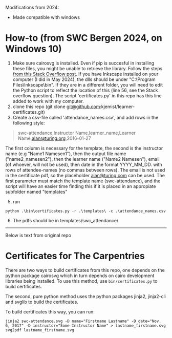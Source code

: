Modifications from 2024:

* Made compatible with windows

# How-to (from SWC Bergen 2024, on Windows 10)


1. Make sure cairosvg is installed. Even if pip is succesful in installing these files, you might be unable to retrieve the library. Follow the steps [from this Stack Overflow post](https://stackoverflow.com/a/60220855/11598009). If you have Inkscape installed on your computer (I did in May 2024), the dlls should be under "C:\Program Files\Inkscape\bin". If they are in a different folder, you will need to edit the Python script to reflect the location of this (line 56, see the Stack overflow question). The script 'certificates.py' in this repo has this line added to work with my computer.
2. clone this repo (git clone git@github.com:kjemist/learner-certificates.git) 
3. Create a csv-file called 'attendance_names.csv', and add rows in the following style:
> swc-attendance,Instructor Name,learner_name,Learner Name,alan@turing.org,2016-01-27
>
The first column is necessary for the template, the second is the instructor name (e.g "Name1 Namesen1"), then the output file name ("name2_namesen2"), then the learner name ("Name2 Namesen"), email (of whoever, will not be used), then date in the format YYYY_MM_DD.
with rows of attendee-names (no commas between rows). The email is not used in the certificate pdf, so the placeholder alan@turing.com can be used. The first parameter must match the template name (swc-attendance), and the script will have an easier time finding this if it is placed in an appropiate subfolder named "templates"

5. run
```
python .\bin\certificates.py -r .\templates\ -c .\attendance_names.csv
```

6. The pdfs should be in templates/swc_attendance/


------------------------
Below is text from original repo

# Certificates for The Carpentries


There are two ways to build certificates from this repo, one depends on the python package cairosvg which in turn depends on cairo development libraries being installed. To use this method, use `bin/certificates.py` to build certificates.

The second, pure python method uses the python packages jinja2, jinja2-cli and svglib to build the certificates.

To build certificates this way, you can run:
```
jinja2 swc-attendance.svg -D name="Firstname Lastname" -D date="Nov. 6, 2017" -D instructor="Some Instructor Name" > lastname_firstname.svg
svg2pdf lastname_firstname.svg 
```

